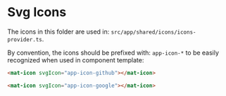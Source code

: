 # Svg Icons

The icons in this folder are used in: `src/app/shared/icons/icons-provider.ts`.

By convention, the icons should be prefixed with: `app-icon-*` to be easily recognized when used in component template:

```html
<mat-icon svgIcon="app-icon-github"></mat-icon>

<mat-icon svgIcon="app-icon-google"></mat-icon>
```
